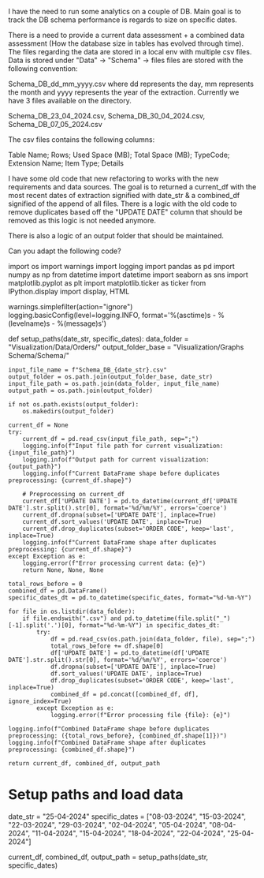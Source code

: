 I have the need to run some analytics on a couple of DB. 
Main goal is to track the DB schema performance is regards to size on specific dates. 

There is a need to provide a current data assessment + a combined data assessment (How the database size in tables has evolved through time). The files regarding the data are stored in a local env with multiple csv files. 
Data is stored under "Data" -> "Schema" -> files
files are stored with the following convention:

Schema_DB_dd_mm_yyyy.csv where dd represents the day, mm represents the month and yyyy represents the year of the extraction. 
Currently we have 3 files available on the directory. 

Schema_DB_23_04_2024.csv,
Schema_DB_30_04_2024.csv,
Schema_DB_07_05_2024.csv

The csv files contains the following columns: 

Table Name;	Rows; Used Space (MB); Total Space (MB); TypeCode; Extension Name;	Item Type; Details

I have some old code that new refactoring to works with the new requirements and data sources. The goal is to returned a current_df with the most recent dates of extraction signified with date_str & a combined_df signified of the append of all files. There is a logic with the old code to remove duplicates based off the "UPDATE DATE" column that should be removed as this logic is not needed anymore. 

There is also a logic of an output folder that should be maintained. 

Can you adapt the following code?

import os
import warnings
import logging
import pandas as pd
import numpy as np
from datetime import datetime
import seaborn as sns
import matplotlib.pyplot as plt
import matplotlib.ticker as ticker
from IPython.display import display, HTML


warnings.simplefilter(action="ignore")
logging.basicConfig(level=logging.INFO, format='%(asctime)s - %(levelname)s - %(message)s')

def setup_paths(date_str, specific_dates):
    data_folder = "Visualization/Data/Orders/"
    output_folder_base = "Visualization/Graphs Schema/Schema/"
    
    input_file_name = f"Schema_DB_{date_str}.csv"
    output_folder = os.path.join(output_folder_base, date_str)
    input_file_path = os.path.join(data_folder, input_file_name)
    output_path = os.path.join(output_folder)
    
    if not os.path.exists(output_folder):
        os.makedirs(output_folder)

    current_df = None
    try:
        current_df = pd.read_csv(input_file_path, sep=";")
        logging.info(f"Input file path for current visualization: {input_file_path}")
        logging.info(f"Output path for current visualization: {output_path}")
        logging.info(f"Current DataFrame shape before duplicates preprocessing: {current_df.shape}")
        
        # Preprocessing on current_df
        current_df['UPDATE DATE'] = pd.to_datetime(current_df['UPDATE DATE'].str.split().str[0], format='%d/%m/%Y', errors='coerce')
        current_df.dropna(subset=['UPDATE DATE'], inplace=True)
        current_df.sort_values('UPDATE DATE', inplace=True)
        current_df.drop_duplicates(subset='ORDER CODE', keep='last', inplace=True)
        logging.info(f"Current DataFrame shape after duplicates preprocessing: {current_df.shape}")
    except Exception as e:
        logging.error(f"Error processing current data: {e}")
        return None, None, None

    total_rows_before = 0
    combined_df = pd.DataFrame()
    specific_dates_dt = pd.to_datetime(specific_dates, format="%d-%m-%Y")

    for file in os.listdir(data_folder):
        if file.endswith(".csv") and pd.to_datetime(file.split("_")[-1].split('.')[0], format="%d-%m-%Y") in specific_dates_dt:
            try:
                df = pd.read_csv(os.path.join(data_folder, file), sep=";")
                total_rows_before += df.shape[0]
                df['UPDATE DATE'] = pd.to_datetime(df['UPDATE DATE'].str.split().str[0], format='%d/%m/%Y', errors='coerce')
                df.dropna(subset=['UPDATE DATE'], inplace=True)
                df.sort_values('UPDATE DATE', inplace=True)
                df.drop_duplicates(subset='ORDER CODE', keep='last', inplace=True)
                combined_df = pd.concat([combined_df, df], ignore_index=True)
            except Exception as e:
                logging.error(f"Error processing file {file}: {e}")

    logging.info(f"Combined DataFrame shape before duplicates preprocessing: ({total_rows_before}, {combined_df.shape[1]})")
    logging.info(f"Combined DataFrame shape after duplicates preprocessing: {combined_df.shape}")

    return current_df, combined_df, output_path



# Setup paths and load data
date_str = "25-04-2024"
specific_dates = ["08-03-2024", "15-03-2024", "22-03-2024", "29-03-2024", "02-04-2024", "05-04-2024",
                  "08-04-2024", "11-04-2024", "15-04-2024",  "18-04-2024", "22-04-2024", "25-04-2024"]


current_df, combined_df, output_path = setup_paths(date_str, specific_dates)
